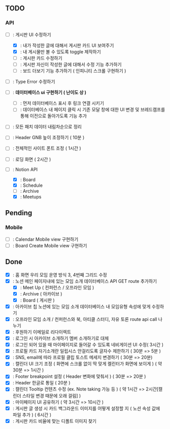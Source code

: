 ## TODO

### API

- [ ] : 게시판 UI 수정하기
  - [x] : 내가 작성한 글에 대해서 게시판 카드 UI 보여주기
  - [x] : 내 게시물만 볼 수 있도록 toggle 제작하기
  - [ ] : 게시판 카드 수정하기
  - [ ] : 게시판 자신이 작성한 글에 대해서 수정 기능 추가하기
  - [ ] : 보드 더보기 기능 추가하기 ( 인피니티 스크롤 구현하기 )
- [ ] : Type Error 수정하기
- [ ] : **데이터베이스 ui 구현하기 ( 난이도 상 )**
  - [ ] : 먼저 데이터베이스 표시 후 링크 연결 시키기
  - [ ] : 데이터베이스 내 페이지 클릭 시 기존 모달 창에 대한 UI 변경 및 브레드캠프를 통해 이전으로 돌아가도록 기능 추가
- [ ] : 모든 패치 데이터 내림차순으로 정리
- [ ] : Header GNB 높이 조정하기 ( 10분 )
- [ ] : 전체적인 사이트 폰트 조정 ( 1시간 )
- [ ] : 로딩 화면 ( 2시간 )

- [ ] : Notion API
  - [x] : Board
  - [x] : Schedule
  - [ ] : Archive
  - [x] : Meetups

## Pending

### Mobile

- [ ] : Calendar Mobile view 구현하기
- [ ] : Board Create Mobile view 구현하기

## Done

- [x] : 홈 화면 우리 모임 운영 방식 3, 4번째 그리드 수정
- [x] : 노션 메인 페이지내에 있는 모임 소개 데이터베이스 API GET route 추가하기
  - [x] : Meet Up ( 컨퍼런스 / 오프라인 모임 )
  - [x] : Archive ( 아카이브 )
  - [x] : Board ( 게시판 )
- [x] : 아카이브 칩 노션에 있는 모임 소개 데이터베이스 내 모임유형 속성에 맞게 수정하기
- [x] : 오프라인 모임 소개 / 컨퍼런스와 북, 아티클 스터디, 자유 토론 route api call 나누기
- [x] : 후원하기 이메일로 리다이렉트
- [x] : 로그인 시 아카이브 소개하기 멤버 소개하기로 대체
- [x] : 로그인 되어 있을 때 마이페이지로 들어갈 수 있도록 네비게이션 UI 수정( 3시간 )
- [x] : 프로필 카드 자기소개란 일립시스 안걸리도록 글자수 제한하기 ( 30분 => 5분 )
- [x] : SNS, email에 따라 프로필 클립 토스트 메세지 변경하기 ( 30분 => 20분)
- [x] : 캘린더 UI 크기 조정 ( 화면에 스크롤 없이 딱 맞게 켈린터가 화면에 보이게 ) ( 약 30분 => 1시간 )
- [x] : Footer breakpoint 설정 ( Header 변화에 맞춰서 ) ( 30분 => 20분 )
- [x] : Header 한글로 통일 ( 20분 )
- [x] : 캘린더 Tooltip 컨텐츠 수정 (ex. Note taking 가능 등 ) ( 약 1시간 => 2시간[캘린더 스타일 변경 때문에 오래 걸림] )
- [x] : 마이페이지 UI 공유하기 ( 약 3시간 => 10시간 )
- [x] : 게시판 글 생성 시 카드 백그라운드 이미지를 어떻게 설정할 지 ( 노션 속성 값에 파일 추가 ) ( 6시간 )
- [x] : 게시판 카드 비율에 맞는 디폴트 이미지 찾기

